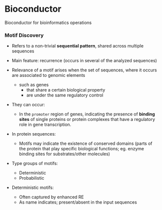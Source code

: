 # Bioconductor
Bioconductor for bioinformatics operations


### Motif Discovery

- Refers to a non-trivial **sequential pattern**, shared across multiple sequences
- Main feature: recurrence (occurs in several of the analyzed sequences)
- Relevance of a motif arises when the set of sequences, where it occurs are associated to genomic elements 
  - such as genes
    - that share a certain biological property
    - are under the same regulatory control

- They can occur:
  - In the <code>promoter</code> region of genes, indicating the presence of **binding sites** of single proteins or protein complexes that have a regulatory role in gene transcription. 

- In protein sequences:
  - Motifs may indicate the existence of conserved domains (parts of the protein that play specific biological functions; eg. enzyme binding sites for substrates/other molecules)

- Type groups of motifs:
  - Deterministic
  - Probabilistic

- Deterministic motifs:
  - Often captured by enhanced RE
  - As name indicates; present/absent in the input sequences





